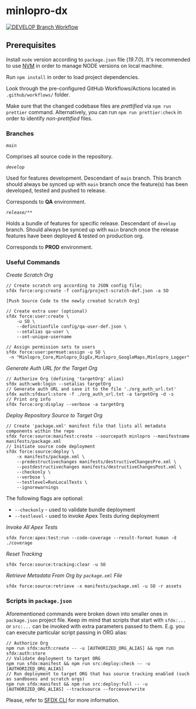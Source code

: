 # minlopro-dx

[![DEVELOP Branch Workflow](https://github.com/awesomeandrey/minlopro-dx-playground/actions/workflows/develop_workflow.yml/badge.svg?branch=develop&event=push)](https://github.com/awesomeandrey/minlopro-dx-playground/actions/workflows/develop_workflow.yml)

## Prerequisites

Install `node` version according to `package.json` file (_19.7.0_). It's recommended to
use [NVM](https://tecadmin.net/install-nvm-macos-with-homebrew/) in order to manage NODE versions on
local machine.

Run `npm install` in order to load project dependencies.

Look through the pre-configured GitHub Workflows/Actions located in `.github/workflows/` folder.

Make sure that the changed codebase files are _prettified_ via `npm run prettier` command.
Alternatively, you can run `npm run prettier:check` in order to identify _non-prettified_ files.

### Branches

_`main`_

Comprises all source code in the repository.

_`develop`_

Used for features development. Descendant of `main` branch. This branch should always be synced up with `main` branch
once the feature(s) has been developed, tested and pushed to release.

Corresponds to **QA** environment.

_`release/**`_

Holds a bundle of features for specific release. Descendant of `develop` branch. Should always be synced up with `main`
branch once the release features have been deployed & tested on production org.

Corresponds to **PROD** environment.

### Useful Commands

_Create Scratch Org_

```
// Create scratch org according to JSON config file;
sfdx force:org:create -f config/project-scratch-def.json -a SO

[Push Source Code to the newly created Scratch Org]

// Create extra user (optional)
sfdx force:user:create \
    -u SO \
    --definitionfile config/qa-user-def.json \
    --setalias qa-user \
    --set-unique-username

// Assign permission sets to users
sfdx force:user:permset:assign -u SO \
 -n "Minlopro_Core,Minlopro_DigEx,Minlopro_GoogleMaps,Minlopro_Logger"
```

_Generate Auth URL for the Target Org_

```
// Authorize Org (defining 'targetOrg' alias)
sfdx auth:web:login --setalias targetOrg
// Generate auth URL and save it to the file './org_auth_url.txt'
sfdx auth:sfdxurl:store -f ./org_auth_url.txt -a targetOrg -d -s
// Print org info
sfdx force:org:display --verbose -a targetOrg
```

_Deploy Repository Source to Target Org_

```
// Create 'package.xml' manifest file that lists all metadata components within the repo
sfdx force:source:manifest:create --sourcepath minlopro --manifestname manifests/package.xml
// Initiate source code deployment
sfdx force:source:deploy \
    -x manifests/package.xml \
    --predestructivechanges manifests/destructiveChangesPre.xml \
    --postdestructivechanges manifests/destructiveChangesPost.xml \
    --checkonly \
    --verbose \
    --testlevel=RunLocalTests \
    --ignorewarnings
```

The following flags are optional:

-   `--checkonly` - used to validate bundle deployment
-   `--testlevel` - used to invoke Apex Tests during deployment

_Invoke All Apex Tests_

```
sfdx force:apex:test:run --code-coverage --result-format human -d ./coverage
```

_Reset Tracking_

```
sfdx force:source:tracking:clear -u SO
```

_Retrieve Metadata From Org by `package.xml` File_

```
sfdx force:source:retrieve -x manifests/package.xml -u SO -r assets   
```

### Scripts in `package.json`

Aforementioned commands were broken down into smaller ones in `package.json` project file.
Keep im mind that scripts that start with `sfdx:...` or `src:...` can be invoked with extra parameters passed to them.
E.g. you can execute particular script passing in ORG alias:

```
// Authorize Org
npm run sfdx:auth:create -- -u [AUTHORIZED_ORG_ALIAS] && npm run sfdx:auth:store
// Validate deployment to target ORG
npm run sfdx:manifest && npm run src:deploy:check -- -u [AUTHORIZED_ORG_ALIAS]
// Run deployment to target ORG that has source tracking enabled (such as sandboxes and scratch orgs)
npm run sfdx:manifest && npm run src:deploy:full -- -u [AUTHORIZED_ORG_ALIAS] --tracksource --forceoverwrite
```

Please, refer
to [SFDX CLI](https://developer.salesforce.com/docs/atlas.en-us.sfdx_cli_reference.meta/sfdx_cli_reference/cli_reference.htm)
for more information.
